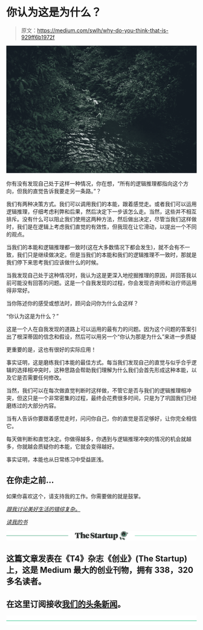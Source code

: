 # 你认为这是为什么？

> 原文：<https://medium.com/swlh/why-do-you-think-that-is-929ff6b1972f>

![](img/49b3c5627271c02f667abc12f39fde75.png)

你有没有发现自己处于这样一种情况，你在想，“所有的逻辑推理都指向这个方向，但我的直觉告诉我要走另一条路。”？

我们有两种决策方式。我们可以调用我们的本能，跟着感觉走。或者我们可以运用逻辑推理，仔细考虑利弊和后果，然后决定下一步该怎么走。当然，这些并不相互排斥。没有什么可以阻止我们使用这两种方法，然后做出决定，尽管当我们这样做时，我们是在逻辑上考虑我们直觉的有效性，但我现在让它滑动，以提出一个不同的观点。

当我们的本能和逻辑推理都一致时(这在大多数情况下都会发生)，就不会有不一致，我们只是继续做决定。但是当我们的本能和我们的逻辑推理不一致时，那就是我们停下来思考我们应该做什么的时候。

当我发现自己处于这种情况时，我认为这是更深入地挖掘推理的原因，并回答我以前可能没有回答的问题。这是一个自我发现的过程，你会发现咨询师和治疗师运用得非常好。

当你陈述你的感受或想法时，顾问会问你为什么会这样？

“你认为这是为什么？”

这是一个人在自我发现的道路上可以运用的最有力的问题。因为这个问题的答案引出了根深蒂固的信念和假设，然后可以用另一个“你认为那是为什么”来进一步质疑

更重要的是，这也有很好的实际应用！

事实证明，这是磨练我们本能的最佳方式。每当我们发现自己的直觉与似乎合乎逻辑的选择相冲突时，这种思路会帮助我们理解为什么我们会首先形成这种本能，以及它是否需要任何修改。

当然，我们可以在每次做直觉判断时这样做，不管它是否与我们的逻辑推理相冲突，但这只是一个非常密集的过程，最终会花费很多时间，只是为了巩固我们已经磨练过的大部分内容。

当有人告诉你要跟着感觉走时，问问你自己，你的直觉是否足够好，让你完全相信它。

每天做判断和直觉决定。你做得越多，你遇到与逻辑推理冲突的情况的机会就越多，你就越会质疑你的本能，它就会变得越好。

事实证明，本能也从日常练习中受益匪浅。

## 在你走之前…

如果你喜欢这个，请支持我的工作。你需要做的就是鼓掌。

[*跟我讨论美好生活的错综复杂。*](http://eepurl.com/cqwJZT)

[*读我的书*](https://www.amazon.com/s/ref=nb_sb_noss?url=search-alias%3Daps&field-keywords=mayantuyacu)

[![](img/308a8d84fb9b2fab43d66c117fcc4bb4.png)](https://medium.com/swlh)

## 这篇文章发表在《T4》杂志《创业》(The Startup)上，这是 Medium 最大的创业刊物，拥有 338，320 多名读者。

## 在这里订阅接收[我们的头条新闻](http://growthsupply.com/the-startup-newsletter/)。

[![](img/b0164736ea17a63403e660de5dedf91a.png)](https://medium.com/swlh)